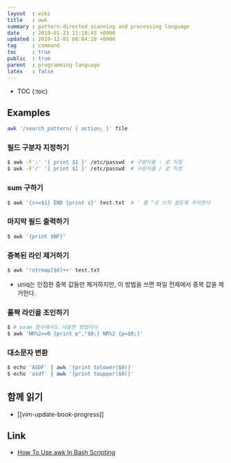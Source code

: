 ```yaml
---
layout  : wiki
title   : awk
summary : pattern-directed scanning and processing language
date    : 2019-01-23 11:18:43 +0900
updated : 2019-12-01 08:04:20 +0900
tag     : command
toc     : true
public  : true
parent  : programming-language
latex   : false
---
```

* TOC
{:toc}

## Examples

```sh
awk '/search_pattern/ { action; }' file
```

### 필드 구분자 지정하기
```sh
$ awk -F':' '{ print $1 }' /etc/passwd  # 구분자를 : 로 지정
$ awk -F'/' '{ print $1 }' /etc/passwd  # 구분자를 / 로 지정
```

### sum 구하기
```sh
$ awk '{s+=$1} END {print s}' test.txt  # ' 를 "로 쓰지 않도록 주의한다
```

### 마지막 필드 출력하기
```sh
$ awk '{print $NF}'
```

### 중복된 라인 제거하기
```sh
$ awk '!strmap[$0]++' test.txt
```
* uniq는 인접한 중복 값들만 제거하지만, 이 방법을 쓰면 파일 전체에서 중복 값을 제거한다.

### 홀짝 라인을 조인하기
```sh
$ # exam 함수에서도 사용한 방법이다
$ awk 'NR%2==0 {print p","$0;} NR%2 {p=$0;}'
```

### 대소문자 변환
```sh
$ echo 'ASDF' | awk '{print tolower($0)}'
$ echo 'asdf' | awk '{print toupper($0)}'
```

## 함께 읽기
* [[vim-update-book-progress]]

## Link

* [How To Use awk In Bash Scripting](https://www.cyberciti.biz/faq/bash-scripting-using-awk/ )

